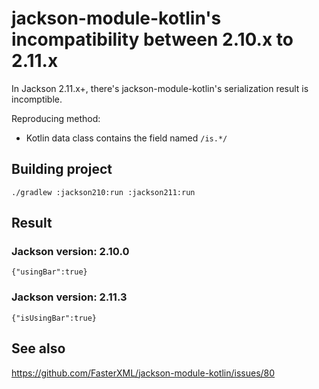# jackson-module-kotlin's incompatibility between 2.10.x to 2.11.x

In Jackson 2.11.x+, there's jackson-module-kotlin's serialization result is incomptible.

Reproducing method:

 - Kotlin data class contains the field named `/is.*/`

## Building project

    ./gradlew :jackson210:run :jackson211:run

## Result

### Jackson version: 2.10.0

	{"usingBar":true}

### Jackson version: 2.11.3

	{"isUsingBar":true}

## See also

https://github.com/FasterXML/jackson-module-kotlin/issues/80
